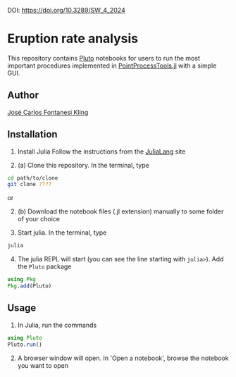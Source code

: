 DOI: https://doi.org/10.3289/SW_4_2024

# Eruption rate analysis

This repository contains [Pluto](https://plutojl.org/) notebooks for users to
run the most important procedures implemented in [PointProcessTools.jl](https://git.geomar.de/open-source/pointprocesstools.jl)
with a simple GUI.

## Author

[José Carlos Fontanesi Kling](https://github.com/josekling)

## Installation

1. Install Julia
    Follow the instructions from the [JuliaLang](https://julialang.org/downloads/) site

2. (a) Clone this repository. In the terminal, type
```bash
cd path/to/clone
git clone ????
```
or

2. (b) Download the notebook files (.jl extension) manually to some folder of your choice

3. Start julia. In the terminal, type
```bash
julia
```

4. The julia REPL will start (you can see the line starting with `julia>`). Add the `Pluto` package
```julia
using Pkg
Pkg.add(Pluto)
```

## Usage

1. In Julia, run the commands
```julia
using Pluto
Pluto.run()
```

2. A browser window will open. In 'Open a notebook', browse the notebook you want to open
